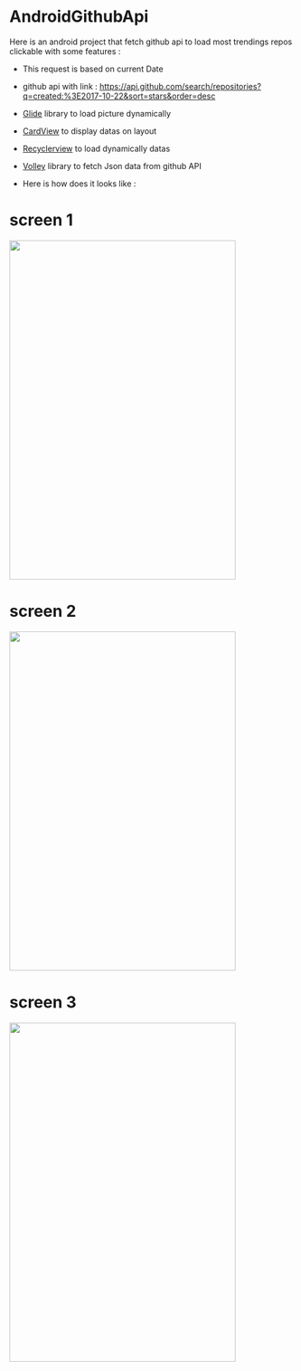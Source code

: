 # AndroidGithubApi

Here is an android project that fetch github api to load most trendings repos clickable with some features :

- This request is based on current Date

- github api with link : https://api.github.com/search/repositories?q=created:%3E2017-10-22&sort=stars&order=desc

- [Glide](https://github.com/bumptech/glide) library to load picture dynamically 

- [CardView](https://developer.android.com/guide/topics/ui/layout/cardview) to display datas on layout

- [Recyclerview](https://developer.android.com/guide/topics/ui/layout/recyclerview) to load dynamically datas

- [Volley](https://developer.android.com/training/volley/) library to fetch Json data from github API

- Here is how does it looks like :

# screen 1
<img src="https://github.com/azze-r/AndroidGithubTrends/blob/master/screen1.jpg" width="400" height="600">

# screen 2

<img src="https://github.com/azze-r/AndroidGithubTrends/blob/master/screen2.jpg" width="400" height="600">

# screen 3

<img src="https://github.com/azze-r/AndroidGithubTrends/blob/master/screen3.jpg" width="400" height="600">


